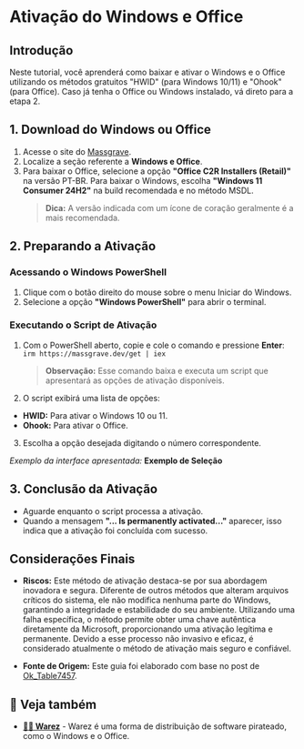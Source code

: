 # Ativação do Windows e Office

## Introdução

Neste tutorial, você aprenderá como baixar e ativar o Windows e o Office utilizando os métodos gratuitos "HWID" (para Windows 10/11) e "Ohook" (para Office). Caso já tenha o Office ou Windows instalado, vá direto para a etapa 2.

## 1. Download do Windows ou Office

1. Acesse o site do [Massgrave](https://massgrave.dev/genuine-installation-media.html).
2. Localize a seção referente a **Windows e Office**.
3. Para baixar o Office, selecione a opção **"Office C2R Installers (Retail)"** na versão PT-BR. Para baixar o Windows, escolha **"Windows 11 Consumer 24H2"** na build recomendada e no método MSDL.
   > **Dica:** A versão indicada com um ícone de coração geralmente é a mais recomendada.

## 2. Preparando a Ativação

### Acessando o Windows PowerShell

1. Clique com o botão direito do mouse sobre o menu Iniciar do Windows.
2. Selecione a opção **"Windows PowerShell"** para abrir o terminal.

### Executando o Script de Ativação

1. Com o PowerShell aberto, copie e cole o comando e pressione **Enter**: `irm https://massgrave.dev/get | iex`

   > **Observação:** Esse comando baixa e executa um script que apresentará as opções de ativação disponíveis.

2. O script exibirá uma lista de opções:

- **HWID:** Para ativar o Windows 10 ou 11.
- **Ohook:** Para ativar o Office.

3. Escolha a opção desejada digitando o número correspondente.

_Exemplo da interface apresentada:_
**Exemplo de Seleção**

## 3. Conclusão da Ativação

- Aguarde enquanto o script processa a ativação.
- Quando a mensagem **"... Is permanently activated..."** aparecer, isso indica que a ativação foi concluída com sucesso.

## Considerações Finais

- **Riscos:**
  Este método de ativação destaca-se por sua abordagem inovadora e segura. Diferente de outros métodos que alteram arquivos críticos do sistema, ele não modifica nenhuma parte do Windows, garantindo a integridade e estabilidade do seu ambiente. Utilizando uma falha específica, o método permite obter uma chave autêntica diretamente da Microsoft, proporcionando uma ativação legítima e permanente. Devido a esse processo não invasivo e eficaz, é considerado atualmente o método de ativação mais seguro e confiável.

- **Fonte de Origem:**
  Este guia foi elaborado com base no post de [Ok_Table7457](https://www.reddit.com/r/Piracy/comments/1814gmp/guide_how_to_pirate_microsoft_office_properly/).

## 🔗 Veja também

- **[🏴‍☠️ Warez](/vault/warez)** - Warez é uma forma de distribuição de software pirateado, como o Windows e o Office.
